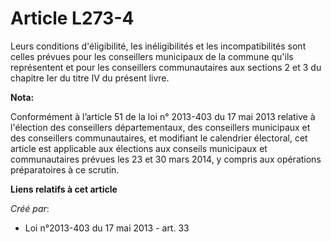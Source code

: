# Article L273-4

Leurs conditions d'éligibilité, les inéligibilités et les incompatibilités sont celles prévues pour les conseillers
municipaux de la commune qu'ils représentent et pour les conseillers communautaires aux sections 2 et 3 du chapitre Ier du
titre IV du présent livre.

**Nota:**

Conformément à l’article 51 de la loi n° 2013-403 du 17 mai 2013 relative à l'élection des conseillers départementaux, des
conseillers municipaux et des conseillers communautaires, et modifiant le calendrier électoral, cet article est applicable
aux élections aux conseils municipaux et communautaires prévues les 23 et 30 mars 2014, y compris aux opérations
préparatoires à ce scrutin.

**Liens relatifs à cet article**

_Créé par_:

  - Loi n°2013-403 du 17 mai 2013 - art. 33
